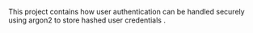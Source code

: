 This project contains how user authentication can be handled securely using argon2 to store hashed user credentials .
